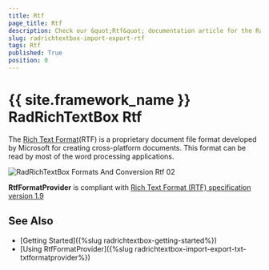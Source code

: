 ```yaml
---
title: Rtf
page_title: Rtf
description: Check our &quot;Rtf&quot; documentation article for the RadRichTextBox {{ site.framework_name }} control.
slug: radrichtextbox-import-export-rtf
tags: Rtf
published: True
position: 0
---
```


# {{ site.framework_name }} RadRichTextBox Rtf


The [Rich Text Format](http://en.wikipedia.org/wiki/Rich_Text_Format)(RTF) is a proprietary document file format developed by Microsoft for creating cross-platform documents. This format can be read by most of the word processing applications. 

![RadRichTextBox Formats And Conversion Rtf 02](images/RadRichTextBox_Formats_And_Conversion_Rtf_02.png)

__RtfFormatProvider__ is compliant with [ Rich Text Format (RTF) specification version 1.9](http://coolthingoftheday.blogspot.com/2007/01/rtf-19-specification-word-2007.html)

## See Also

 * [Getting Started]({%slug radrichtextbox-getting-started%})
 * [Using RtfFormatProvider]({%slug radrichtextbox-import-export-txt-txtformatprovider%})
 